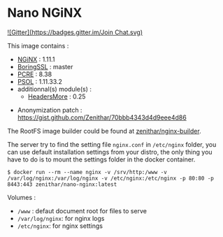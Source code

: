 # Nano NGiNX 

[![Gitter](https://badges.gitter.im/Join Chat.svg)](https://gitter.im/Zenithar/nano-nginx?utm_source=badge&utm_medium=badge&utm_campaign=pr-badge&utm_content=badge)

This image contains :

* [NGiNX](http://nginx.org) : 1.11.1
* [BoringSSL](https://boringssl.googlesource.com/boringssl/) : master
* [PCRE](http://www.pcre.org) : 8.38
* [PSOL](https://github.com/pagespeed/ngx_pagespeed) : 1.11.33.2
* additionnal(s) module(s) :
  * [HeadersMore](http://wiki.nginx.org/HttpHeadersMoreModule) : 0.25

+ Anonymization patch : https://gist.github.com/Zenithar/70bbb4343d4d9eee4d86

The RootFS image builder could be found at [zenithar/nginx-builder](https://github.com/Zenithar/dockerfiles/tree/master/nginx-builder).

The server try to find the setting file `nginx.conf` in `/etc/nginx` folder, you can use default installation settings from your distro, the only thing you have to do is to mount the settings folder in the docker container.

```
$ docker run --rm --name nginx -v /srv/http:/www -v /var/log/nginx:/var/log/nginx -v /etc/nginx:/etc/nginx -p 80:80 -p 8443:443 zenithar/nano-nginx:latest
```

Volumes :

 * `/www` : defaut document root for files to serve
 * `/var/log/nginx`: for nginx logs
 * `/etc/nginx`: for nginx settings
